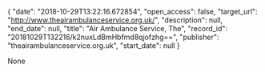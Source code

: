 {
  "date": "2018-10-29T13:22:16.672854", 
  "open_access": false, 
  "target_url": "http://www.theairambulanceservice.org.uk/", 
  "description": null, 
  "end_date": null, 
  "title": "Air Ambulance Service, The", 
  "record_id": "20181029T132216/k2nuxLdBmHbfmd8qjofzhg==", 
  "publisher": "theairambulanceservice.org.uk", 
  "start_date": null
}

None